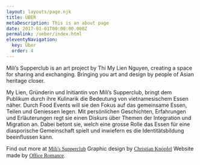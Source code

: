 ```yaml
---
layout: layouts/page.njk
title: ÜBER
metaDescription: This is an about page
date: 2017-01-01T00:00:00.000Z
permalink: /ueber/index.html
eleventyNavigation:
  key: Über
  order: 4
---
```

Mili’s Supperclub  is an art project by Thi My Lien Nguyen, creating a space for sharing and exchanging. Bringing you art and design by people of Asian heritage closer.

My Lien, Gründerin und Initiantin von Mili’s Supperclub, bringt dem Publikum durch ihre Kulinarik die Bedeutung von vietnamesischem Essen näher. Durch Food Events will sie den Fokus auf das gemeinsame Essen, Teilen und Geniessen legen. Mit persönlichen Geschichten, Erfahrungen und Erläuterungen regt sie einen Diskurs über Themen der Integration und  Migration an. Dabei betont sie, welch eine grosse Rolle das Essen für eine diasporische Gemeinschaft spielt und inwiefern es die Identitätsbildung beeinflussen kann.


Find out more at <a style="font-family:PanamaItalic, serif;" href="https://www.milissupperclub.ch">Mili's Supperclub</a>
Graphic design by <a style="font-family:PanamaItalic, serif;" href="https://www.christianknoepfel.ch">Christian Knöpfel</a>
Website made by <a style="font-family:PanamaItalic, serif;" href="https://www.romanceoffice.com">Office Romance</a>.

